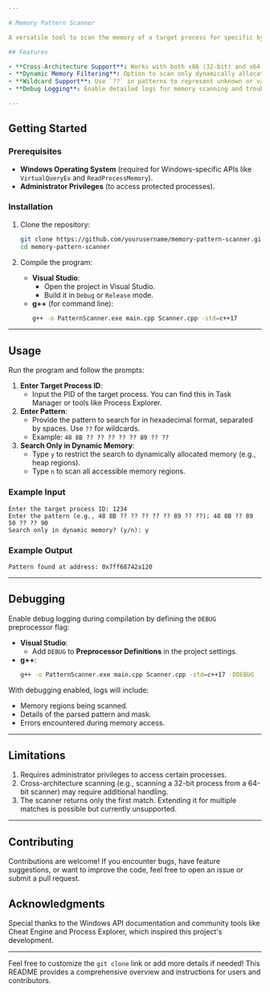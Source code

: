 ```yaml
---

# Memory Pattern Scanner

A versatile tool to scan the memory of a target process for specific byte patterns. Ideal for reverse engineering, debugging, and memory analysis, the scanner supports wildcard matching and dynamic memory filtering.

## Features

- **Cross-Architecture Support**: Works with both x86 (32-bit) and x64 (64-bit) processes.
- **Dynamic Memory Filtering**: Option to scan only dynamically allocated memory regions (e.g., heap allocations).
- **Wildcard Support**: Use `??` in patterns to represent unknown or variable bytes.
- **Debug Logging**: Enable detailed logs for memory scanning and troubleshooting.

---
```


## Getting Started

### Prerequisites

- **Windows Operating System** (required for Windows-specific APIs like `VirtualQueryEx` and `ReadProcessMemory`).
- **Administrator Privileges** (to access protected processes).

### Installation

1. Clone the repository:
   ```bash
   git clone https://github.com/yourusername/memory-pattern-scanner.git
   cd memory-pattern-scanner
   ```

2. Compile the program:
   - **Visual Studio**:
     - Open the project in Visual Studio.
     - Build it in `Debug` or `Release` mode.
   - **g++** (for command line):
     ```bash
     g++ -o PatternScanner.exe main.cpp Scanner.cpp -std=c++17
     ```

---

## Usage

Run the program and follow the prompts:

1. **Enter Target Process ID**:
   - Input the PID of the target process. You can find this in Task Manager or tools like Process Explorer.
2. **Enter Pattern**:
   - Provide the pattern to search for in hexadecimal format, separated by spaces. Use `??` for wildcards.
   - Example: `48 8B ?? ?? ?? ?? ?? 89 ?? ??`
3. **Search Only in Dynamic Memory**:
   - Type `y` to restrict the search to dynamically allocated memory (e.g., heap regions).
   - Type `n` to scan all accessible memory regions.

### Example Input
```plaintext
Enter the target process ID: 1234
Enter the pattern (e.g., 48 8B ?? ?? ?? ?? ?? 89 ?? ??): 48 8B ?? 89 50 ?? ?? 90
Search only in dynamic memory? (y/n): y
```

### Example Output
```plaintext
Pattern found at address: 0x7ff68742a120
```

---

## Debugging

Enable debug logging during compilation by defining the `DEBUG` preprocessor flag:
- **Visual Studio**:
  - Add `DEBUG` to **Preprocessor Definitions** in the project settings.
- **g++**:
  ```bash
  g++ -o PatternScanner.exe main.cpp Scanner.cpp -std=c++17 -DDEBUG
  ```

With debugging enabled, logs will include:
- Memory regions being scanned.
- Details of the parsed pattern and mask.
- Errors encountered during memory access.

---

## Limitations

1. Requires administrator privileges to access certain processes.
2. Cross-architecture scanning (e.g., scanning a 32-bit process from a 64-bit scanner) may require additional handling.
3. The scanner returns only the first match. Extending it for multiple matches is possible but currently unsupported.

---

## Contributing

Contributions are welcome! If you encounter bugs, have feature suggestions, or want to improve the code, feel free to open an issue or submit a pull request.



## Acknowledgments

Special thanks to the Windows API documentation and community tools like Cheat Engine and Process Explorer, which inspired this project's development.

---

Feel free to customize the `git clone` link or add more details if needed! This README provides a comprehensive overview and instructions for users and contributors.
